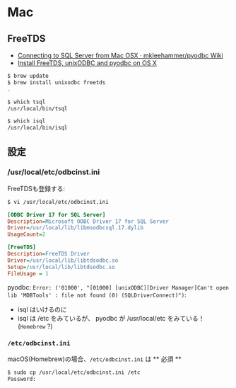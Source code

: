 # Mac

## FreeTDS

- [Connecting to SQL Server from Mac OSX · mkleehammer/pyodbc Wiki](https://github.com/mkleehammer/pyodbc/wiki/Connecting-to-SQL-Server-from-Mac-OSX)
- [Install FreeTDS, unixODBC and pyodbc on OS X](https://gist.github.com/Bouke/10454272)

~~~bash
$ brew update
$ brew install unixodbc freetds
.
~~~

~~~bash
$ which tsql
/usr/local/bin/tsql

$ which isql
/usr/local/bin/isql
~~~


## 設定

### /usr/local/etc/odbcinst.ini

FreeTDSも登録する:

~~~bash
$ vi /usr/local/etc/odbcinst.ini
~~~

~~~ini
[ODBC Driver 17 for SQL Server]
Description=Microsoft ODBC Driver 17 for SQL Server
Driver=/usr/local/lib/libmsodbcsql.17.dylib
UsageCount=2

[FreeTDS]
Description=FreeTDS Driver
Driver=/usr/local/lib/libtdsodbc.so
Setup=/usr/local/lib/libtdsodbc.so
FileUsage = 1
~~~


pyodbc: `Error: ('01000', "[01000] [unixODBC][Driver Manager]Can't open lib 'MDBTools' : file not found (0) (SQLDriverConnect)")`:

- isql はいけるのに
- isql は /etc をみているが、 pyodbc が /usr/local/etc をみている！ (`Homebrew` ?)


### `/etc/odbcinst.ini`

macOS(Homebrew)の場合、`/etc/odbcinst.ini` は ** 必須 **


~~~bash
$ sudo cp /usr/local/etc/odbcinst.ini /etc
Password:
~~~


